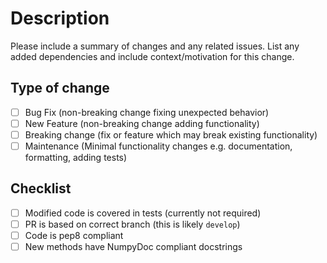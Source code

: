 # Description

Please include a summary of changes and any related issues.  List any added dependencies and include context/motivation for this change.

## Type of change
- [ ] Bug Fix (non-breaking change fixing unexpected behavior)
- [ ] New Feature (non-breaking change adding functionality)
- [ ] Breaking change (fix or feature which may break existing functionality)
- [ ] Maintenance (Minimal functionality changes e.g. documentation, formatting, adding tests)

## Checklist
- [ ] Modified code is covered in tests (currently not required)
- [ ] PR is based on correct branch (this is likely `develop`)
- [ ] Code is pep8 compliant
- [ ] New methods have NumpyDoc compliant docstrings
